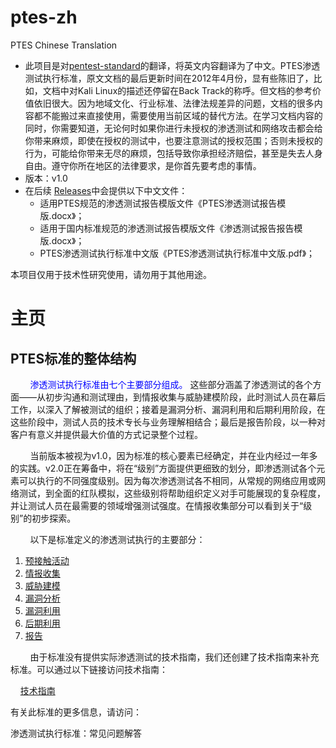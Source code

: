 # ptes-zh

PTES Chinese Translation

- 此项目是对[pentest-standard](http://www.pentest-standard.org)的翻译，将英文内容翻译为了中文。PTES渗透测试执行标准，原文文档的最后更新时间在2012年4月份，显有些陈旧了，比如，文档中对Kali Linux的描述还停留在Back Track的称呼。但文档的参考价值依旧很大。因为地域文化、行业标准、法律法规差异的问题，文档的很多内容都不能搬过来直接使用，需要使用当前区域的替代方法。在学习文档内容的同时，你需要知道，无论何时如果你进行未授权的渗透测试和网络攻击都会给你带来麻烦，即使在授权的测试中，也要注意测试的授权范围；否则未授权的行为，可能给你带来无尽的麻烦，包括导致你承担经济赔偿，甚至是失去人身自由。遵守你所在地区的法律要求，是你首先要考虑的事情。
- 版本：v1.0
- 在后续 [Releases](https://github.com/WalkerXWJ/ptes-zh/releases)中会提供以下中文文件：
  - 适用PTES规范的渗透测试报告模版文件《PTES渗透测试报告模版.docx》；
  - 适用于国内标准规范的渗透测试报告模版文件《渗透测试报告报告模版.docx》；
  - PTES渗透测试执行标准中文版《PTES渗透测试执行标准中文版.pdf》；

本项目仅用于技术性研究使用，请勿用于其他用途。

# 主页

## PTES标准的整体结构

        <span style="color: blue">渗透测试执行标准由七个主要部分组成。</span> 这些部分涵盖了渗透测试的各个方面——从初步沟通和测试理由，到情报收集与威胁建模阶段，此时测试人员在幕后工作，以深入了解被测试的组织；接着是漏洞分析、漏洞利用和后期利用阶段，在这些阶段中，测试人员的技术专长与业务理解相结合；最后是报告阶段，以一种对客户有意义并提供最大价值的方式记录整个过程。

        当前版本被视为v1.0，因为标准的核心要素已经确定，并在业内经过一年多的实践。v2.0正在筹备中，将在“级别”方面提供更细致的划分，即渗透测试各个元素可以执行的不同强度级别。因为每次渗透测试各不相同，从常规的网络应用或网络测试，到全面的红队模拟，这些级别将帮助组织定义对手可能展现的复杂程度，并让测试人员在最需要的领域增强测试强度。在情报收集部分可以看到关于“级别”的初步探索。

        以下是标准定义的渗透测试执行的主要部分：

1. [预接触活动](./main-page/pre-engagement.md)
2. [情报收集](./main-page/Intelligence_Gathering.md)
3. [威胁建模](./main-page/Threat_Modeling.md)
4. [漏洞分析](./Vulnerabliity_Analysis.md)
5. [漏洞利用](./Exploitation.md)
6. [后期利用]()
7. [报告]()

        由于标准没有提供实际渗透测试的技术指南，我们还创建了技术指南来补充标准。可以通过以下链接访问技术指南：

    [技术指南](./ptes_technical_guidelines/PTES_Technial_Guidelines.md)

有关此标准的更多信息，请访问：

渗透测试执行标准：常见问题解答
